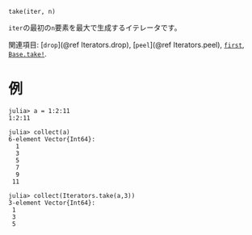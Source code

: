 ```
take(iter, n)
```

`iter`の最初の`n`要素を最大で生成するイテレータです。

関連項目: [`drop`](@ref Iterators.drop), [`peel`](@ref Iterators.peel), [`first`](@ref), [`Base.take!`](@ref).

# 例

```jldoctest
julia> a = 1:2:11
1:2:11

julia> collect(a)
6-element Vector{Int64}:
  1
  3
  5
  7
  9
 11

julia> collect(Iterators.take(a,3))
3-element Vector{Int64}:
 1
 3
 5
```
